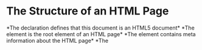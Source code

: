 # The Structure of an HTML Page

<!DOCTYPE html>     *The <!DOCTYPE html> declaration defines that this document is an HTML5 document*
<html>      *The <html> element is the root element of an HTML page*
    <head>      *The <head> element contains meta information about the HTML page*
        <title>THE Site</title>     *The <title> element specifies a title (which is shown in the browser's title bar or in the page's tab)*
    </head>

    <body>      *The <body> element defines the document's body, and is a container for all the visible content*
        <h1>This is THE site you've been looking for!</h1>      *The <h1> element defines a large heading*
        <p>Here you will find everything you ever wanted and more.</p>     *The <p> element defines a paragraph*
    </body>

    <footer>        *A strip across the bottom of the page that generally contains fine print, copyright notices, or contact info.*
        <p>footnote</p>
    </footer>
</html>